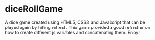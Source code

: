 # diceRollGame
 A dice game created using HTML5, CSS3, and JavaScript that can be played again by hitting refresh. This game provided a good refresher on how to create different js variables and concatenating them. Enjoy!
